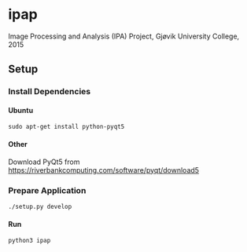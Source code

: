 # ipap
Image Processing and Analysis (IPA) Project, Gjøvik University College, 2015

## Setup

### Install Dependencies

#### Ubuntu

`sudo apt-get install python-pyqt5`

#### Other

Download PyQt5 from https://riverbankcomputing.com/software/pyqt/download5

### Prepare Application

`./setup.py develop`

#### Run

`python3 ipap`
